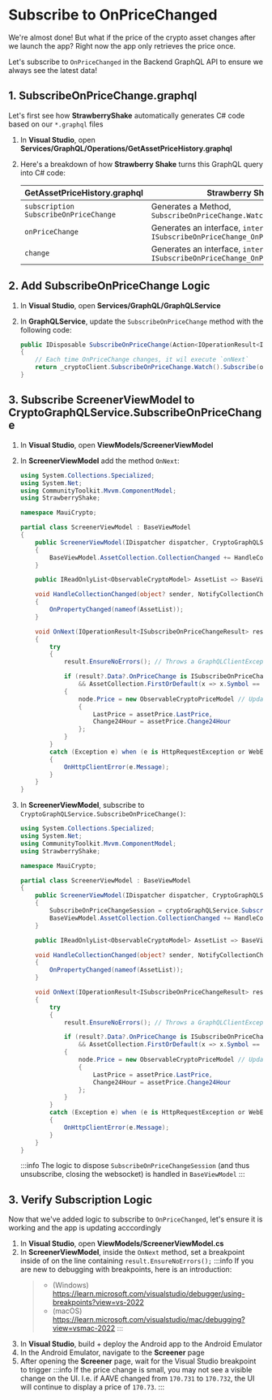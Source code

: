 # Subscribe to OnPriceChanged

We're almost done! But what if the price of the crypto asset changes after we launch the app? Right now the app only retrieves the price once.

Let's subscribe to `OnPriceChanged` in the Backend GraphQL API to ensure we always see the latest data!

## 1. SubscribeOnPriceChange.graphql

Let's first see how **StrawberryShake** automatically generates C# code based on our `*.graphql` files

1. In **Visual Studio**, open **Services/GraphQL/Operations/GetAssetPriceHistory.graphql**
2. Here's a breakdown of how **Strawberry Shake** turns this GraphQL query into C# code:

   | GetAssetPriceHistory.graphql          | Strawberry Shake                                                                 |
   | ------------------------------------- | -------------------------------------------------------------------------------- |
   | `subscription SubscribeOnPriceChange` | Generates a Method, `SubscribeOnPriceChange.Watch()`                             |
   | `onPriceChange`                       | Generates an interface, `interface ISubscribeOnPriceChange_OnPriceChange`        |
   | `change`                              | Generates an interface, `interface ISubscribeOnPriceChange_OnPriceChange_Change` |

## 2. Add SubscribeOnPriceChange Logic

1. In **Visual Studio**, open **Services/GraphQL/GraphQLService**
2. In **GraphQLService**, update the `SubscribeOnPriceChange` method with the following code:

   ```cs
   public IDisposable SubscribeOnPriceChange(Action<IOperationResult<ISubscribeOnPriceChangeResult>> onNext)
   {
       // Each time OnPriceChange changes, it wil execute `onNext`
       return _cryptoClient.SubscribeOnPriceChange.Watch().Subscribe(onNext); // returns an IDisposable that will automatically be unsubscribed when disposed
   }
   ```

## 3. Subscribe ScreenerViewModel to CryptoGraphQLService.SubscribeOnPriceChange

1. In **Visual Studio**, open **ViewModels/ScreenerViewModel**
2. In **ScreenerViewModel** add the method `OnNext`:

   ```cs
   using System.Collections.Specialized;
   using System.Net;
   using CommunityToolkit.Mvvm.ComponentModel;
   using StrawberryShake;

   namespace MauiCrypto;

   partial class ScreenerViewModel : BaseViewModel
   {
       public ScreenerViewModel(IDispatcher dispatcher, CryptoGraphQLService cryptoGraphQLService) : base(dispatcher)
       {
           BaseViewModel.AssetCollection.CollectionChanged += HandleCollectionChanged;
       }

       public IReadOnlyList<ObservableCryptoModel> AssetList => BaseViewModel.AssetCollection.ToList();

       void HandleCollectionChanged(object? sender, NotifyCollectionChangedEventArgs e)
       {
           OnPropertyChanged(nameof(AssetList));
       }

       void OnNext(IOperationResult<ISubscribeOnPriceChangeResult> result)
       {
           try
           {
               result.EnsureNoErrors(); // Throws a GraphQLClientException if the GraphQL Server returns an error

               if (result?.Data?.OnPriceChange is ISubscribeOnPriceChange_OnPriceChange_AssetPrice assetPrice // Ensures result?.Data?.OnPriceChange is not null
                   && AssetCollection.FirstOrDefault(x => x.Symbol == assetPrice.Symbol) is ObservableCryptoModel node) // Ensures the symbol exists in `AssetCollection`
               {
                   node.Price = new ObservableCryptoPriceModel // Updates the price
                   {
                       LastPrice = assetPrice.LastPrice,
                       Change24Hour = assetPrice.Change24Hour
                   };
               }
           }
           catch (Exception e) when (e is HttpRequestException or WebException or GraphQLClientException)
           {
               OnHttpClientError(e.Message);
           }
       }
   }
   ```

3. In **ScreenerViewModel**, subscribe to `CryptoGraphQLService.SubscribeOnPriceChange()`:

   ```cs
   using System.Collections.Specialized;
   using System.Net;
   using CommunityToolkit.Mvvm.ComponentModel;
   using StrawberryShake;

   namespace MauiCrypto;

   partial class ScreenerViewModel : BaseViewModel
   {
       public ScreenerViewModel(IDispatcher dispatcher, CryptoGraphQLService cryptoGraphQLService) : base(dispatcher)
       {
           SubscribeOnPriceChangeSession = cryptoGraphQLService.SubscribeOnPriceChange(result => OnNext(result));
           BaseViewModel.AssetCollection.CollectionChanged += HandleCollectionChanged;
       }

       public IReadOnlyList<ObservableCryptoModel> AssetList => BaseViewModel.AssetCollection.ToList();

       void HandleCollectionChanged(object? sender, NotifyCollectionChangedEventArgs e)
       {
           OnPropertyChanged(nameof(AssetList));
       }

       void OnNext(IOperationResult<ISubscribeOnPriceChangeResult> result)
       {
           try
           {
               result.EnsureNoErrors(); // Throws a GraphQLClientException if the GraphQL Server returns an error

               if (result?.Data?.OnPriceChange is ISubscribeOnPriceChange_OnPriceChange_AssetPrice assetPrice // Ensures result?.Data?.OnPriceChange is not null
                   && AssetCollection.FirstOrDefault(x => x.Symbol == assetPrice.Symbol) is ObservableCryptoModel node) // Ensures the symbol exists in `AssetCollection`
               {
                   node.Price = new ObservableCryptoPriceModel // Updates the price
                   {
                       LastPrice = assetPrice.LastPrice,
                       Change24Hour = assetPrice.Change24Hour
                   };
               }
           }
           catch (Exception e) when (e is HttpRequestException or WebException or GraphQLClientException)
           {
               OnHttpClientError(e.Message);
           }
       }
   }
   ```

   :::info
   The logic to dispose `SubscribeOnPriceChangeSession` (and thus unsubscribe, closing the websocket) is handled in `BaseViewModel`
   :::

## 3. Verify Subscription Logic

Now that we've added logic to subscribe to `OnPriceChanged`, let's ensure it is working and the app is updating acccordingly

1. In **Visual Studio**, open **ViewModels/ScreenerViewModel.cs**
2. In **ScreenerViewModel**, inside the `OnNext` method, set a breakpoint inside of on the line containing `result.EnsureNoErrors();`
   :::info
   If you are new to debugging with breakpoints, here is an introduction:
   > - (Windows) https://learn.microsoft.com/visualstudio/debugger/using-breakpoints?view=vs-2022
   > - (macOS) https://learn.microsoft.com/visualstudio/mac/debugging?view=vsmac-2022
   >   :::
3. In **Visual Studio**, build + deploy the Android app to the Android Emulator
4. In the Android Emulator, navigate to the **Screener** page
5. After opening the **Screener** page, wait for the Visual Studio breakpoint to trigger
   :::info
   If the price change is small, you may not see a visible change on the UI. I.e. if AAVE changed from `170.731` to `170.732`, the UI will continue to display a price of `170.73`.
   :::
